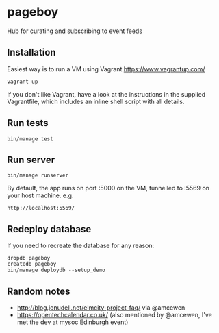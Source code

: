 # pageboy
Hub for curating and subscribing to event feeds

## Installation

Easiest way is to run a VM using Vagrant <https://www.vagrantup.com/>

    vagrant up

If you don't like Vagrant, have a look at the instructions in the
supplied Vagrantfile, which includes an inline shell script with
all details.

## Run tests

    bin/manage test

## Run server

    bin/manage runserver

By default, the app runs on port :5000 on the VM, tunnelled to :5569 on
your host machine. e.g.

    http://localhost:5569/

## Redeploy database

If you need to recreate the database for any reason:

    dropdb pageboy
    createdb pageboy
    bin/manage deploydb --setup_demo

## Random notes

 - http://blog.jonudell.net/elmcity-project-faq/ via @amcewen
 - https://opentechcalendar.co.uk/ (also mentioned by @amcewen, I've met the dev at mysoc Edinburgh event)
